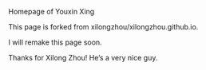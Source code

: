Homepage of Youxin Xing


This page is forked from xilongzhou/xilongzhou.github.io.

I will remake this page soon.

Thanks for Xilong Zhou! He’s a very nice guy. 
